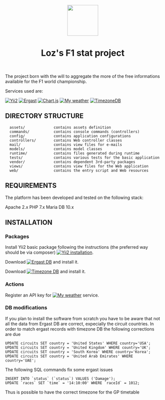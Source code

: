 <p align="center">
    <a href="https://github.com/yiisoft" target="_blank">
        <img src="https://avatars0.githubusercontent.com/u/993323" height="100px">
    </a>
    <h1 align="center">Loz's F1 stat project</h1>
    <br>
</p>

The project born with the will to aggregate the more of the free informations available for the F1 world championship.

Services used are:

[![Yii2](http://www.yiiframework.com/)](http://www.yiiframework.com/)
[![Ergast](http://ergast.com/mrd/)](http://ergast.com/mrd/)
[![Chart.js](https://www.chartjs.org/)](https://www.chartjs.org/)
[![My weather](http://www.myweather2.com/developer/)](http://www.myweather2.com/developer/)
[![TimezoneDB](https://timezonedb.com)](https://timezonedb.com)

DIRECTORY STRUCTURE
-------------------

      assets/             contains assets definition
      commands/           contains console commands (controllers)
      config/             contains application configurations
      controllers/        contains Web controller classes
      mail/               contains view files for e-mails
      models/             contains model classes
      runtime/            contains files generated during runtime
      tests/              contains various tests for the basic application
      vendor/             contains dependent 3rd-party packages
      views/              contains view files for the Web application
      web/                contains the entry script and Web resources



REQUIREMENTS
------------

The platform has been developed and tested on the following stack:

Apache 2.x
PHP 7.x
Maria DB 10.x


INSTALLATION
------------

### Packages

Install Yii2 basic package following the instructions (the preferred way should be via composer) [![Yii2 installation](https://www.yiiframework.com/doc/guide/2.0/en/start-installation)](https://www.yiiframework.com/doc/guide/2.0/en/start-installation).

Download [![Ergast DB](http://ergast.com/mrd/db/)](http://ergast.com/mrd/db/) and install it.
 
Download [![Timezone DB](https://timezonedb.com/download)](https://timezonedb.com/download) and install it.

### Actions

Register an API key for [![My weather](https://developer.weatherunlocked.com/signup)](https://developer.weatherunlocked.com/signup) service.

### DB modifications

If you plan to install the software from scratch you have to be aware that not all the data from Ergast DB are correct, expecially the circuit countries. 
In order to match ergast records with timezone DB the following corrections are due
~~~
UPDATE circuits SET country = 'United States' WHERE country='USA';
UPDATE circuits SET country = 'United Kingdom' WHERE country='UK';
UPDATE circuits SET country = 'South Korea' WHERE country='Korea';
UPDATE circuits SET country = 'United Arab Emirates' WHERE country='UAE';
~~~
The following SQL commands fix some ergast issues
~~~
INSERT INTO `status` (`status`) VALUES ('Damage');
UPDATE `races` SET `time` = '14:10:00' WHERE `raceId` = 1012;
~~~

Thus is possible to have the correct timezone for the GP timetable
